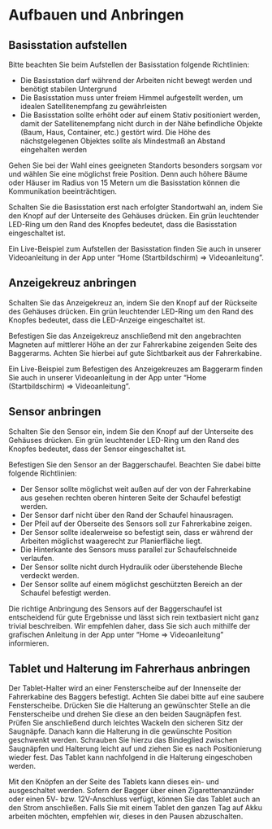 # Aufbauen und Anbringen

## Basisstation aufstellen
Bitte beachten Sie beim Aufstellen der Basisstation folgende Richtlinien:

* Die Basisstation darf während der Arbeiten nicht bewegt werden und benötigt stabilen Untergrund
* Die Basisstation muss unter freiem Himmel aufgestellt werden, um idealen Satellitenempfang zu gewährleisten
* Die Basisstation sollte erhöht oder auf einem Stativ positioniert werden, damit der Satellitenempfang nicht durch in der Nähe befindliche Objekte (Baum, Haus, Container, etc.) gestört wird. Die Höhe des nächstgelegenen Objektes sollte als Mindestmaß an Abstand eingehalten werden

Gehen Sie bei der Wahl eines geeigneten Standorts besonders sorgsam vor und wählen Sie eine möglichst freie Position. Denn auch höhere Bäume oder Häuser im Radius von 15 Metern um die Basisstation können die Kommunikation beeinträchtigen. 

Schalten Sie die Basisstation erst nach erfolgter Standortwahl an, indem Sie den Knopf auf der Unterseite des Gehäuses drücken. Ein grün leuchtender LED-Ring um den Rand des Knopfes bedeutet, dass die Basisstation eingeschaltet ist.

Ein Live-Beispiel zum Aufstellen der Basisstation finden Sie auch in unserer Videoanleitung in der App unter “Home (Startbildschirm) => Videoanleitung”.


## Anzeigekreuz anbringen
Schalten Sie das Anzeigekreuz an, indem Sie den Knopf auf der Rückseite des Gehäuses drücken. Ein grün leuchtender LED-Ring um den Rand des Knopfes bedeutet, dass die LED-Anzeige eingeschaltet ist.

Befestigen Sie das Anzeigekreuz anschließend mit den angebrachten Magneten auf mittlerer Höhe an der zur Fahrerkabine zeigenden Seite des Baggerarms. Achten Sie hierbei auf gute Sichtbarkeit aus der Fahrerkabine. 

Ein Live-Beispiel zum Befestigen des Anzeigekreuzes am Baggerarm finden Sie auch in unserer Videoanleitung in der App unter “Home (Startbildschirm) => Videoanleitung”. 


## Sensor anbringen
Schalten Sie den Sensor ein, indem Sie den Knopf auf der Unterseite des Gehäuses drücken. Ein grün leuchtender LED-Ring um den Rand des Knopfes bedeutet, dass der Sensor eingeschaltet ist.

Befestigen Sie den Sensor an der Baggerschaufel. Beachten Sie dabei bitte folgende Richtlinien:

* Der Sensor sollte möglichst weit außen auf der von der Fahrerkabine aus gesehen rechten oberen hinteren Seite der Schaufel befestigt werden.
* Der Sensor darf nicht über den Rand der Schaufel hinausragen.
* Der Pfeil auf der Oberseite des Sensors soll zur Fahrerkabine zeigen.
* Der Sensor sollte idealerweise so befestigt sein, dass er während der Arbeiten möglichst waagerecht zur Planierfläche liegt.
* Die Hinterkante des Sensors muss parallel zur Schaufelschneide verlaufen.
* Der Sensor sollte nicht durch Hydraulik oder überstehende Bleche verdeckt werden.
* Der Sensor sollte auf einem möglichst geschützten Bereich an der Schaufel befestigt werden.

Die richtige Anbringung des Sensors auf der Baggerschaufel ist entscheidend für gute Ergebnisse und lässt sich rein textbasiert nicht ganz trivial beschreiben. Wir empfehlen daher, dass Sie sich auch mithilfe der grafischen Anleitung in der App unter “Home => Videoanleitung” informieren.

## Tablet und Halterung im Fahrerhaus anbringen
Der Tablet-Halter wird an einer Fensterscheibe auf der Innenseite der Fahrerkabine des Baggers befestigt. Achten Sie dabei bitte auf eine saubere Fensterscheibe. Drücken Sie die Halterung an gewünschter Stelle an die Fensterscheibe und drehen Sie diese an den beiden Saugnäpfen fest. Prüfen Sie anschließend durch leichtes Wackeln den sicheren Sitz der Saugnäpfe. Danach kann die Halterung in die gewünschte Position geschwenkt werden. Schrauben Sie hierzu das Bindeglied zwischen Saugnäpfen und Halterung leicht auf und ziehen Sie es nach Positionierung wieder fest. Das Tablet kann nachfolgend in die Halterung eingeschoben werden.

Mit den Knöpfen an der Seite des Tablets kann dieses ein- und ausgeschaltet werden.
Sofern der Bagger über einen Zigarettenanzünder oder einen 5V- bzw. 12V-Anschluss verfügt, können Sie das Tablet auch an den Strom anschließen.
Falls Sie mit einem Tablet den ganzen Tag auf Akku arbeiten möchten, empfehlen wir, dieses in den Pausen abzuschalten.

